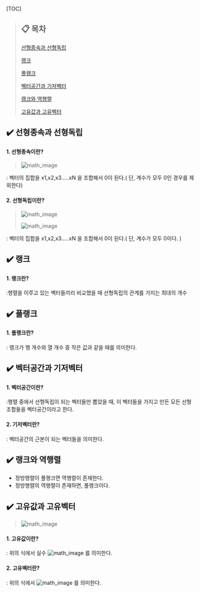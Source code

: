 [TOC]

> ## :clipboard: 목차
>
>[선형종속과 선형독립](##선형종속과-선형독립)
>
>[랭크](#랭크)
>
>[풀랭크](#풀랭크)
>
>[벡터공간과 기저벡터](#벡터공간과-기저벡터)
>
>[랭크와 역행렬](#랭크와-역행렬)
>
>[고유값과 고유벡터](##고유값과-고유벡터)


## :heavy_check_mark: 선형종속과 선형독립
#### 1. 선형종속이란?

>![math_image](https://latex.codecogs.com/gif.latex?\large&space;c~1~x~1~&space;&plus;&space;c~2~x~2~&space;&plus;&space;...&space;&plus;&space;c~N~x~N~&space;=&space;0)

: 벡터의 집합을 x1,x2,x3.....xN 을 조합해서 0이 된다.( 단, 계수가 모두 0인 경우를 제외한다)

#### 2. 선형독립이란?

>![math_image](https://latex.codecogs.com/gif.latex?\large&space;c~1~x~1~&space;&plus;&space;c~2~x~2~&space;&plus;&space;...&space;&plus;&space;c~N~x~N~&space;=&space;0)
>
>![math_image](https://latex.codecogs.com/gif.latex?\large&space;c~1~&space;=&space;c~2~&space;=&space;...&space;=&space;c~N~&space;=&space;0)

: 벡터의 집합을 x1,x2,x3.....xN 을 조합해서 0이 된다.( 단, 계수가 모두 0이다. )

## :heavy_check_mark: 랭크
#### 1. 랭크란?

:행렬을 이루고 있는 벡터들끼리 비교했을 때 선형독립의 관계를 가지는 최대의 개수


## :heavy_check_mark: 풀랭크
#### 1. 풀랭크란?

: 랭크가 행 개수와 열 개수 중 작은 값과 같을 때를 의미한다.


## :heavy_check_mark: 벡터공간과 기저벡터
#### 1. 벡터공간이란?

:행렬 중에서 선형독립이 되는 벡터들만 뽑았을 때, 이 벡터들을 가지고 만든 모든 선형조합들을 벡터공간이라고 한다.

#### 2. 기저벡터란?

: 벡터공간의 근본이 되는 벡터들을 의미한다.


## :heavy_check_mark: 랭크와 역행렬
- 정방행렬이 풀랭크면 역행렬이 존재한다.
- 정방행렬의 역행렬이 존재하면, 풀랭크이다.


## :heavy_check_mark: 고유값과 고유벡터

>![math_image](https://latex.codecogs.com/gif.latex?\large&space;A&space;v&space;=&space;\lambda&space;v)

#### 1. 고유값이란?

: 위의 식에서 실수 ![math_image](https://latex.codecogs.com/gif.latex?\large&space;\lambda{\color{Red}&space;})  를 의미한다.

#### 2. 고유벡터란?

: 위의 식에서 ![math_image](https://latex.codecogs.com/gif.latex?\large&space;v) 를 의미한다.
